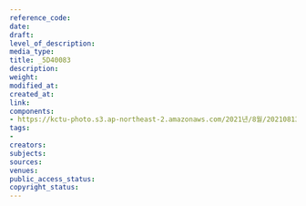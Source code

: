 ```yaml
---
reference_code: 
date: 
draft: 
level_of_description: 
media_type: 
title: _5D40083
description: 
weight: 
modified_at: 
created_at: 
link: 
components:
- https://kctu-photo.s3.ap-northeast-2.amazonaws.com/2021년/8월/20210813_이재용+특혜+가석방+강행한+문재인+정부+규탄+기자회견/_5D40083.jpg
tags:
- 
creators: 
subjects: 
sources: 
venues: 
public_access_status: 
copyright_status: 
---
```


